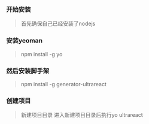 ### 开始安装
> 首先确保自己已经安装了nodejs
### 安装yeoman
> npm install -g yo
### 然后安装脚手架
> npm install -g generator-ultrareact
### 创建项目
> 新建项目目录
> 进入新建项目目录后执行yo ultrareact